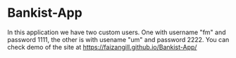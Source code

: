 # Bankist-App
In this application we have two custom users. One with username "fm" and password 1111, the other is with usename "um" and password 2222.
You can check demo of the site at https://faizangill.github.io/Bankist-App/
